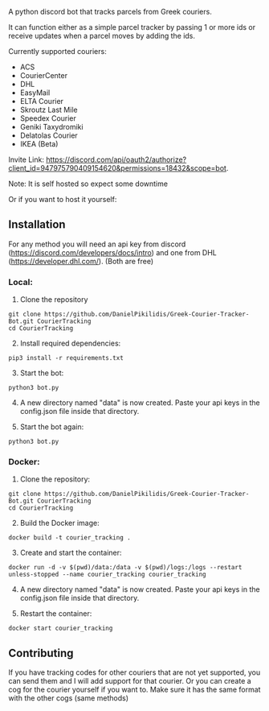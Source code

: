 A python discord bot that tracks parcels from Greek couriers.

It can function either as a simple parcel tracker by passing 1 or more ids or receive updates when a parcel moves by adding the ids.

Currently supported couriers:
  - ACS
  - CourierCenter
  - DHL
  - EasyMail
  - ELTA Courier
  - Skroutz Last Mile
  - Speedex Courier
  - Geniki Taxydromiki
  - Delatolas Courier
  - IKEA (Beta)


Invite Link: https://discord.com/api/oauth2/authorize?client_id=947975790409154620&permissions=18432&scope=bot.

Note: It is self hosted so expect some downtime

Or if you want to host it yourself:

## Installation
For any method you will need an api key from discord (https://discord.com/developers/docs/intro) and one from DHL (https://developer.dhl.com/). (Both are free)

### Local:

1. Clone the repository

```
git clone https://github.com/DanielPikilidis/Greek-Courier-Tracker-Bot.git CourierTracking
cd CourierTracking
```

2. Install required dependencies: 

`pip3 install -r requirements.txt`

3. Start the bot:

`python3 bot.py`

4. A new directory named "data" is now created. Paste your api keys in the config.json file inside that directory.

5. Start the bot again:

`python3 bot.py`

### Docker:

1. Clone the repository:

```
git clone https://github.com/DanielPikilidis/Greek-Courier-Tracker-Bot.git CourierTracking
cd CourierTracking
```

2. Build the Docker image:

`docker build -t courier_tracking .`

3. Create and start the container:

`docker run -d -v $(pwd)/data:/data -v $(pwd)/logs:/logs --restart unless-stopped --name courier_tracking courier_tracking`

4. A new directory named "data" is now created. Paste your api keys in the config.json file inside that directory.

5. Restart the container: 

`docker start courier_tracking`


## Contributing

If you have tracking codes for other couriers that are not yet supported, you can send them
and I will add support for that courier.
Or you can create a cog for the courier yourself if you want to. Make sure it has the same format with the other cogs (same methods)
